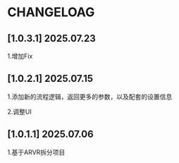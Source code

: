 # CHANGELOAG

## [1.0.3.1] 2025.07.23

1.增加Fix

## [1.0.2.1] 2025.07.15

1.添加新的流程逻辑，返回更多的参数，以及配套的设置信息

2.调整UI

## [1.0.1.1] 2025.07.06

1.基于ARVR拆分项目
